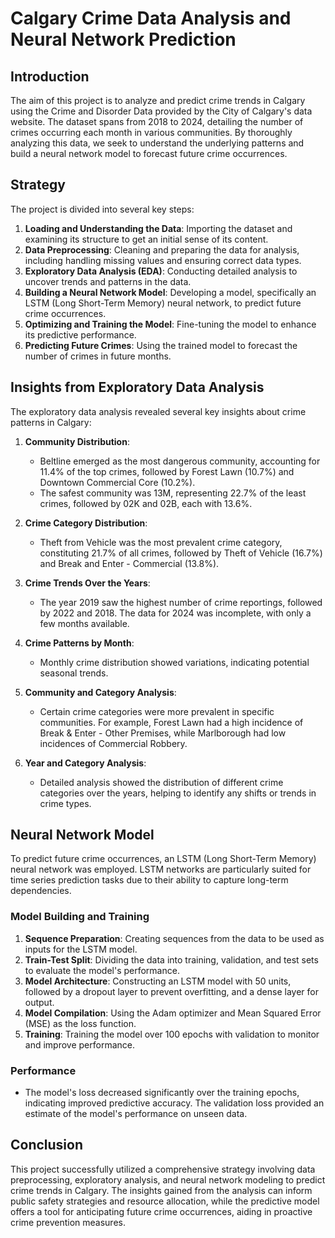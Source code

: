# Calgary Crime Data Analysis and Neural Network Prediction

## Introduction
The aim of this project is to analyze and predict crime trends in Calgary using the Crime and Disorder Data provided by the City of Calgary's data website. The dataset spans from 2018 to 2024, detailing the number of crimes occurring each month in various communities. By thoroughly analyzing this data, we seek to understand the underlying patterns and build a neural network model to forecast future crime occurrences.

## Strategy
The project is divided into several key steps:

1. **Loading and Understanding the Data**: Importing the dataset and examining its structure to get an initial sense of its content.
2. **Data Preprocessing**: Cleaning and preparing the data for analysis, including handling missing values and ensuring correct data types.
3. **Exploratory Data Analysis (EDA)**: Conducting detailed analysis to uncover trends and patterns in the data.
4. **Building a Neural Network Model**: Developing a model, specifically an LSTM (Long Short-Term Memory) neural network, to predict future crime occurrences.
5. **Optimizing and Training the Model**: Fine-tuning the model to enhance its predictive performance.
6. **Predicting Future Crimes**: Using the trained model to forecast the number of crimes in future months.

## Insights from Exploratory Data Analysis
The exploratory data analysis revealed several key insights about crime patterns in Calgary:

1. **Community Distribution**:
   - Beltline emerged as the most dangerous community, accounting for 11.4% of the top crimes, followed by Forest Lawn (10.7%) and Downtown Commercial Core (10.2%).
   - The safest community was 13M, representing 22.7% of the least crimes, followed by 02K and 02B, each with 13.6%.

2. **Crime Category Distribution**:
   - Theft from Vehicle was the most prevalent crime category, constituting 21.7% of all crimes, followed by Theft of Vehicle (16.7%) and Break and Enter - Commercial (13.8%).

3. **Crime Trends Over the Years**:
   - The year 2019 saw the highest number of crime reportings, followed by 2022 and 2018. The data for 2024 was incomplete, with only a few months available.

4. **Crime Patterns by Month**:
   - Monthly crime distribution showed variations, indicating potential seasonal trends.

5. **Community and Category Analysis**:
   - Certain crime categories were more prevalent in specific communities. For example, Forest Lawn had a high incidence of Break & Enter - Other Premises, while Marlborough had low incidences of Commercial Robbery.

6. **Year and Category Analysis**:
   - Detailed analysis showed the distribution of different crime categories over the years, helping to identify any shifts or trends in crime types.

## Neural Network Model
To predict future crime occurrences, an LSTM (Long Short-Term Memory) neural network was employed. LSTM networks are particularly suited for time series prediction tasks due to their ability to capture long-term dependencies.

### Model Building and Training
1. **Sequence Preparation**: Creating sequences from the data to be used as inputs for the LSTM model.
2. **Train-Test Split**: Dividing the data into training, validation, and test sets to evaluate the model's performance.
3. **Model Architecture**: Constructing an LSTM model with 50 units, followed by a dropout layer to prevent overfitting, and a dense layer for output.
4. **Model Compilation**: Using the Adam optimizer and Mean Squared Error (MSE) as the loss function.
5. **Training**: Training the model over 100 epochs with validation to monitor and improve performance.

### Performance
- The model's loss decreased significantly over the training epochs, indicating improved predictive accuracy. The validation loss provided an estimate of the model's performance on unseen data.

## Conclusion
This project successfully utilized a comprehensive strategy involving data preprocessing, exploratory analysis, and neural network modeling to predict crime trends in Calgary. The insights gained from the analysis can inform public safety strategies and resource allocation, while the predictive model offers a tool for anticipating future crime occurrences, aiding in proactive crime prevention measures.
